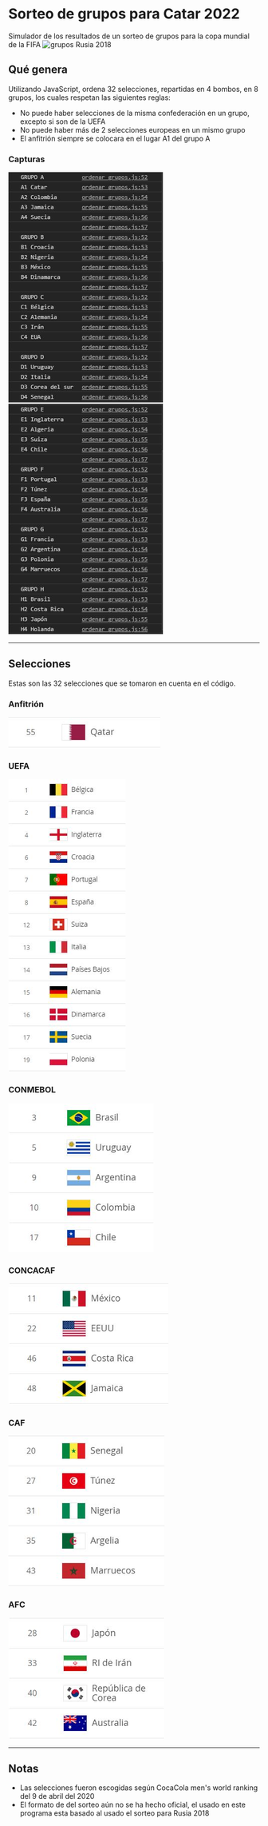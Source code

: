 # Sorteo de grupos para Catar 2022
Simulador de los resultados de un sorteo de grupos para la copa mundial de la FIFA
![grupos Rusia 2018](https://www.sinembargo.mx/wp-content/uploads/2017/12/dp-qnwtw0aiz4qc.jpg) 

## Qué genera
Utilizando JavaScript, ordena 32 selecciones, repartidas en 4 bombos, en 8 grupos, los cuales respetan las siguientes reglas:

- No puede haber selecciones de la misma confederación en un grupo, excepto si son de la UEFA
- No puede haber más de 2 selecciones europeas en un mismo grupo
- El anfitrión siempre se colocara en el lugar A1 del grupo A

### Capturas
![grupos A, B, C, D](https://github.com/Noob-Sammy/sorteo-grupos-catar2022/blob/master/capturas/ejemploA-D.JPG)
![grupos E, F, G, H](https://github.com/Noob-Sammy/sorteo-grupos-catar2022/blob/master/capturas/ejemploE-H.JPG)
___
## Selecciones
Estas son las 32 selecciones que se tomaron en cuenta en el código.
### Anfitrión
![Qatar](https://github.com/Noob-Sammy/sorteo-grupos-catar2022/blob/master/capturas/anfitrion.JPG)
### UEFA
![Europa](https://github.com/Noob-Sammy/sorteo-grupos-catar2022/blob/master/capturas/uefa.JPG)
### CONMEBOL
![Sudamérica](https://github.com/Noob-Sammy/sorteo-grupos-catar2022/blob/master/capturas/conmebol.JPG)
### CONCACAF
![Norteamérica](https://github.com/Noob-Sammy/sorteo-grupos-catar2022/blob/master/capturas/concacaf.JPG)
### CAF
![África](https://github.com/Noob-Sammy/sorteo-grupos-catar2022/blob/master/capturas/caf.JPG)
### AFC
![Asia](https://github.com/Noob-Sammy/sorteo-grupos-catar2022/blob/master/capturas/afc.JPG)
___
## Notas
- Las selecciones fueron escogidas según CocaCola men's world ranking del 9 de abril del 2020
- El formato de del sorteo aún no se ha hecho oficial, el usado en este programa esta basado al usado el sorteo para Rusia 2018
